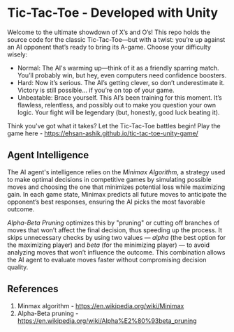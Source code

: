 # Tic-Tac-Toe - Developed with Unity

Welcome to the ultimate showdown of X’s and O’s! This repo holds the source code for the classic Tic-Tac-Toe—but with a twist: you’re up against an AI opponent that’s ready to bring its A-game. Choose your difficulty wisely:

* Normal: The AI's warming up—think of it as a friendly sparring match. You’ll probably win, but hey, even computers need confidence boosters.
* Hard: Now it’s serious. The AI’s getting clever, so don’t underestimate it. Victory is still possible... if you’re on top of your game.
* Unbeatable: Brace yourself. This AI’s been training for this moment. It’s flawless, relentless, and possibly out to make you question your own logic. Your fight will be legendary (but, honestly, good luck beating it).

Think you've got what it takes? Let the Tic-Tac-Toe battles begin! Play the game here - https://ehsan-ashik.github.io/tic-tac-toe-unity-game/


## Agent Intelligence 

The AI agent's intelligence relies on the *Minimax Algorithm*, a strategy used to make optimal decisions in competitive games by simulating possible moves and choosing the one that minimizes potential loss while maximizing gain. In each game state, Minimax predicts all future moves to anticipate the opponent’s best responses, ensuring the AI picks the most favorable outcome.

*Alpha-Beta Pruning* optimizes this by "pruning" or cutting off branches of moves that won’t affect the final decision, thus speeding up the process. It skips unnecessary checks by using two values — *alpha* (the best option for the maximizing player) and *beta* (for the minimizing player) — to avoid analyzing moves that won’t influence the outcome. This combination allows the AI agent to evaluate moves faster without compromising decision quality.


## References

1. Minmax algorithm - https://en.wikipedia.org/wiki/Minimax
2. Alpha-Beta pruning - https://en.wikipedia.org/wiki/Alpha%E2%80%93beta_pruning 
